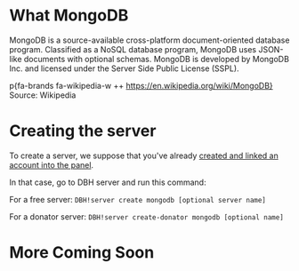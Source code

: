 # What MongoDB
MongoDB is a source-available cross-platform document-oriented database program. Classified as a NoSQL database program, MongoDB uses JSON-like documents with optional schemas. MongoDB is developed by MongoDB Inc. and licensed under the Server Side Public License (SSPL).

p{fa-brands fa-wikipedia-w ++ https://en.wikipedia.org/wiki/MongoDB} Source: Wikipedia

# Creating the server
To create a server, we suppose that you've already [created and linked an account into the panel](https://help.dbh.wtf/getting-started).

In that case, go to DBH server and run this command:

For a free server: `DBH!server create mongodb [optional server name]`

For a donator server: `DBH!server create-donator mongodb [optional name]`

# More Coming Soon